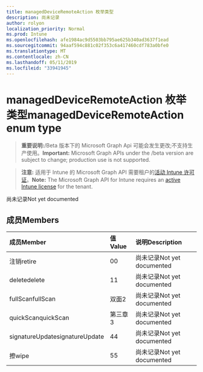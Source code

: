```yaml
---
title: managedDeviceRemoteAction 枚举类型
description: 尚未记录
author: rolyon
localization_priority: Normal
ms.prod: Intune
ms.openlocfilehash: afe1984ac9d5503bb795ae625b340ad3637f1ead
ms.sourcegitcommit: 94aaf594c881c02f353c6a417460cdf783a0bfe0
ms.translationtype: MT
ms.contentlocale: zh-CN
ms.lasthandoff: 05/11/2019
ms.locfileid: "33941945"
---
```

# <a name="manageddeviceremoteaction-enum-type"></a><span data-ttu-id="fb0e2-103">managedDeviceRemoteAction 枚举类型</span><span class="sxs-lookup"><span data-stu-id="fb0e2-103">managedDeviceRemoteAction enum type</span></span>

> <span data-ttu-id="fb0e2-104">**重要说明:**/Beta 版本下的 Microsoft Graph Api 可能会发生更改;不支持生产使用。</span><span class="sxs-lookup"><span data-stu-id="fb0e2-104">**Important:** Microsoft Graph APIs under the /beta version are subject to change; production use is not supported.</span></span>

> <span data-ttu-id="fb0e2-105">**注意:** 适用于 Intune 的 Microsoft Graph API 需要租户的[活动 Intune 许可证](https://go.microsoft.com/fwlink/?linkid=839381)。</span><span class="sxs-lookup"><span data-stu-id="fb0e2-105">**Note:** The Microsoft Graph API for Intune requires an [active Intune license](https://go.microsoft.com/fwlink/?linkid=839381) for the tenant.</span></span>

<span data-ttu-id="fb0e2-106">尚未记录</span><span class="sxs-lookup"><span data-stu-id="fb0e2-106">Not yet documented</span></span>

## <a name="members"></a><span data-ttu-id="fb0e2-107">成员</span><span class="sxs-lookup"><span data-stu-id="fb0e2-107">Members</span></span>
|<span data-ttu-id="fb0e2-108">成员</span><span class="sxs-lookup"><span data-stu-id="fb0e2-108">Member</span></span>|<span data-ttu-id="fb0e2-109">值</span><span class="sxs-lookup"><span data-stu-id="fb0e2-109">Value</span></span>|<span data-ttu-id="fb0e2-110">说明</span><span class="sxs-lookup"><span data-stu-id="fb0e2-110">Description</span></span>|
|:---|:---|:---|
|<span data-ttu-id="fb0e2-111">注销</span><span class="sxs-lookup"><span data-stu-id="fb0e2-111">retire</span></span>|<span data-ttu-id="fb0e2-112">0</span><span class="sxs-lookup"><span data-stu-id="fb0e2-112">0</span></span>|<span data-ttu-id="fb0e2-113">尚未记录</span><span class="sxs-lookup"><span data-stu-id="fb0e2-113">Not yet documented</span></span>|
|<span data-ttu-id="fb0e2-114">delete</span><span class="sxs-lookup"><span data-stu-id="fb0e2-114">delete</span></span>|<span data-ttu-id="fb0e2-115">1</span><span class="sxs-lookup"><span data-stu-id="fb0e2-115">1</span></span>|<span data-ttu-id="fb0e2-116">尚未记录</span><span class="sxs-lookup"><span data-stu-id="fb0e2-116">Not yet documented</span></span>|
|<span data-ttu-id="fb0e2-117">fullScan</span><span class="sxs-lookup"><span data-stu-id="fb0e2-117">fullScan</span></span>|<span data-ttu-id="fb0e2-118">双面</span><span class="sxs-lookup"><span data-stu-id="fb0e2-118">2</span></span>|<span data-ttu-id="fb0e2-119">尚未记录</span><span class="sxs-lookup"><span data-stu-id="fb0e2-119">Not yet documented</span></span>|
|<span data-ttu-id="fb0e2-120">quickScan</span><span class="sxs-lookup"><span data-stu-id="fb0e2-120">quickScan</span></span>|<span data-ttu-id="fb0e2-121">第三章</span><span class="sxs-lookup"><span data-stu-id="fb0e2-121">3</span></span>|<span data-ttu-id="fb0e2-122">尚未记录</span><span class="sxs-lookup"><span data-stu-id="fb0e2-122">Not yet documented</span></span>|
|<span data-ttu-id="fb0e2-123">signatureUpdate</span><span class="sxs-lookup"><span data-stu-id="fb0e2-123">signatureUpdate</span></span>|<span data-ttu-id="fb0e2-124">4</span><span class="sxs-lookup"><span data-stu-id="fb0e2-124">4</span></span>|<span data-ttu-id="fb0e2-125">尚未记录</span><span class="sxs-lookup"><span data-stu-id="fb0e2-125">Not yet documented</span></span>|
|<span data-ttu-id="fb0e2-126">擦</span><span class="sxs-lookup"><span data-stu-id="fb0e2-126">wipe</span></span>|<span data-ttu-id="fb0e2-127">5</span><span class="sxs-lookup"><span data-stu-id="fb0e2-127">5</span></span>|<span data-ttu-id="fb0e2-128">尚未记录</span><span class="sxs-lookup"><span data-stu-id="fb0e2-128">Not yet documented</span></span>|




